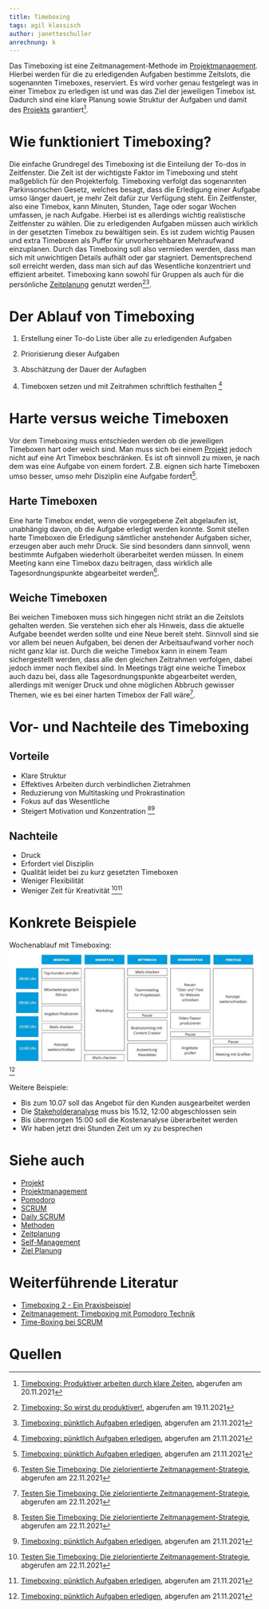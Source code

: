 ```yaml
---
title: Timeboxing
tags: agil klassisch
author: janetteschuller
anrechnung: k
---
```


Das Timeboxing ist eine Zeitmanagement-Methode im [Projektmanagement](https://github.com/ManagingProjectsSuccessfully/ManagingProjectsSuccessfully.github.io/blob/main/kb/Projektmanagement.md). Hierbei werden für die zu erledigenden Aufgaben bestimme Zeitslots, die sogenannten Timeboxes, reserviert. Es wird vorher genau festgelegt was in einer Timebox zu erledigen ist und was das Ziel der jeweiligen Timebox ist. Dadurch sind eine klare Planung sowie Struktur der Aufgaben und damit des [Projekts](kb/Projekt.md) garantiert[^1].


# Wie funktioniert Timeboxing?

Die einfache Grundregel des Timeboxing ist die Einteilung der To-dos in Zeitfenster. Die Zeit ist der wichtigste Faktor im Timeboxing und steht maßgeblich für den Projekterfolg. Timeboxing verfolgt das sogenannten Parkinsonschen Gesetz, welches besagt, dass die Erledigung einer Aufgabe umso länger dauert, je mehr Zeit dafür zur Verfügung steht. Ein Zeitfenster, also eine Timebox, kann Minuten, Stunden, Tage oder sogar Wochen umfassen, je nach Aufgabe. Hierbei ist es allerdings wichtig realistische Zeitfenster zu wählen. Die zu erledigenden Aufgaben müssen auch wirklich in der gesetzten Timebox zu bewältigen sein. Es ist zudem wichtig Pausen und extra Timeboxen als Puffer für unvorhersehbaren Mehraufwand einzuplanen. Durch das Timeboxing soll also vermieden werden, dass man sich mit unwichtigen Details aufhält oder gar stagniert. Dementsprechend soll erreicht werden, dass man sich auf das Wesentliche konzentriert und effizient arbeitet. Timeboxing kann sowohl für Gruppen als auch für die persönliche [Zeitplanung](kb/Zeitplanung.md) genutzt werden[^2][^4].


# Der Ablauf von Timeboxing 

1. Erstellung einer To-do Liste über alle zu erledigenden Aufgaben

2. Priorisierung dieser Aufgaben

3. Abschätzung der Dauer der Aufagben

4. Timeboxen setzen und mit Zeitrahmen schriftlich festhalten [^4]


# Harte versus weiche Timeboxen

Vor dem Timeboxing muss entschieden werden ob die jeweiligen Timeboxen hart oder weich sind. Man muss sich bei einem [Projekt](kb/Projekt.md) jedoch nicht auf eine Art Timebox beschränken. Es ist oft sinnvoll zu mixen, je nach dem was eine Aufgabe von einem fordert. Z.B. eignen sich harte Timeboxen umso besser, umso mehr Disziplin eine Aufgabe fordert[^4].

## Harte Timeboxen 
Eine harte Timebox endet, wenn die vorgegebene Zeit abgelaufen ist, unabhängig davon, ob die Aufgabe erledigt werden konnte. Somit stellen harte Timeboxen die Erledigung sämtlicher anstehender Aufgaben sicher, erzeugen aber auch mehr Druck. Sie sind besonders dann sinnvoll, wenn bestimmte Aufgaben wiederholt überarbeitet werden müssen. In einem Meeting kann eine Timebox dazu beitragen, dass wirklich alle Tagesordnungspunkte abgearbeitet werden[^3]. 

## Weiche Timeboxen
Bei weichen Timeboxen muss sich hingegen nicht strikt an die Zeitslots gehalten werden. Sie verstehen sich eher als Hinweis, dass die aktuelle Aufgabe beendet werden sollte und eine Neue bereit steht. Sinnvoll sind sie vor allem bei neuen Aufgaben, bei denen der Arbeitsaufwand vorher noch nicht ganz klar ist. Durch die weiche Timebox kann in einem Team sichergestellt werden, dass alle den gleichen Zeitrahmen verfolgen, dabei jedoch immer noch flexibel sind. In Meetings trägt eine weiche Timebox auch dazu bei, dass alle Tagesordnungspunkte abgearbeitet werden, allerdings mit weniger Druck und ohne möglichen Abbruch gewisser Themen, wie es bei einer harten Timebox der Fall wäre[^3]. 


# Vor- und Nachteile des Timeboxing

## Vorteile

* Klare Struktur 
* Effektives Arbeiten durch verbindlichen Zietrahmen
* Reduzierung von Multitasking und Prokrastination
* Fokus auf das Wesentliche
* Steigert Motivation und Konzentration [^3][^4]

## Nachteile

* Druck
* Erfordert viel Disziplin 
* Qualität leidet bei zu kurz gesetzten Timeboxen
* Weniger Flexibilität
* Weniger Zeit für Kreativität [^3][^4]

# Konkrete Beispiele

 Wochenablauf mit Timeboxing: 
![Timeboxing-Beispiel](Timeboxing/Timeboxing_Beispiel.jpg)
[^4]

Weitere Beispiele:
* Bis zum 10.07 soll das Angebot für den Kunden ausgearbeitet werden
* Die [Stakeholderanalyse](kb/Stakeholderanalyse.md) muss bis 15.12, 12:00 abgeschlossen sein
* Bis übermorgen 15:00 soll die Kostenanalyse überarbeitet werden
* Wir haben jetzt drei Stunden Zeit um xy zu besprechen

# Siehe auch

* [Projekt](kb/Projekt.md)
* [Projektmanagement](kb/Projektmanagement.md)
* [Pomodoro](kb/Pomodoro.md)
* [SCRUM](kb/SCRUM.md)
* [Daily SCRUM](kb/Daily_Scrum.md)
* [Methoden](kb/Methoden.md)
* [Zeitplanung](kb/Zeitplanung.md)
* [Self-Management](kb/Self_Management.md)
* [Ziel Planung](kb/Ziel_Planung.md)


# Weiterführende Literatur

* [Timeboxing 2 - Ein Praxisbeispiel](https://www.youtube.com/watch?v=PK1FGQL9ea0)
* [Zeitmanagement: Timeboxing mit Pomodoro Technik](https://www.leclere-solutions.com/2020/05/18/zeitmanagement-timeboxing-mit-pomodoro-technik/)
* [Time-Boxing bei SCRUM](https://scrum-master.de/Scrum-Meetings/Time-Boxing)

 
# Quellen

[^1]: [Timeboxing: Produktiver arbeiten durch klare Zeiten](https://karrierebibel.de/timeboxing/), abgerufen am 20.11.2021
[^2]: [Timeboxing: So wirst du produktiver!](https://projekte-leicht-gemacht.de/blog/softskills/zeitmanagement/timeboxing/#Was-ist-Timeboxing), abgerufen am 19.11.2021
[^3]: [Testen Sie Timeboxing: Die zielorientierte Zeitmanagement-Strategie](https://asana.com/de/resources/what-is-timeboxing), abgerufen am 22.11.2021
[^4]: [Timeboxing: pünktlich Aufgaben erledigen](https://www.fuer-gruender.de/blog/timeboxing/), abgerufen am 21.11.2021

